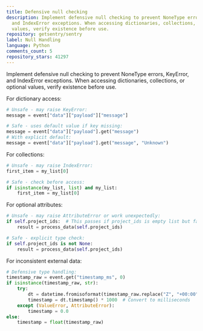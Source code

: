 ```yaml
---
title: Defensive null checking
description: Implement defensive null checking to prevent NoneType errors, KeyError,
  and IndexError exceptions. When accessing dictionaries, collections, or optional
  values, verify existence before use.
repository: getsentry/sentry
label: Null Handling
language: Python
comments_count: 5
repository_stars: 41297
---
```


Implement defensive null checking to prevent NoneType errors, KeyError, and IndexError exceptions. When accessing dictionaries, collections, or optional values, verify existence before use.

For dictionary access:
```python
# Unsafe - may raise KeyError:
message = event["data"]["payload"]["message"]

# Safe - uses default value if key missing:
message = event["data"]["payload"].get("message")
# With explicit default:
message = event["data"]["payload"].get("message", "Unknown")
```

For collections:
```python
# Unsafe - may raise IndexError:
first_item = my_list[0]

# Safe - check before access:
if isinstance(my_list, list) and my_list:
    first_item = my_list[0]
```

For optional attributes:
```python
# Unsafe - may raise AttributeError or work unexpectedly:
if self.project_ids:  # This passes if project_ids is empty list but fails if None
    result = process_data(self.project_ids)

# Safe - explicit type check:
if self.project_ids is not None:
    result = process_data(self.project_ids)
```

For inconsistent external data:
```python
# Defensive type handling:
timestamp_raw = event.get("timestamp_ms", 0)
if isinstance(timestamp_raw, str):
    try:
        dt = datetime.fromisoformat(timestamp_raw.replace("Z", "+00:00"))
        timestamp = dt.timestamp() * 1000  # Convert to milliseconds
    except (ValueError, AttributeError):
        timestamp = 0.0
else:
    timestamp = float(timestamp_raw)
```